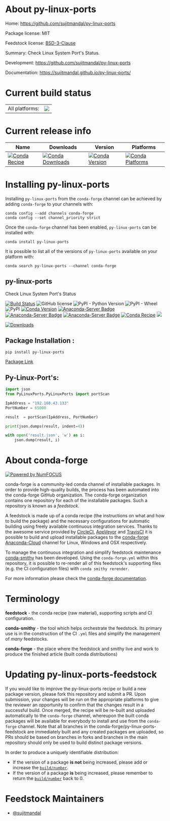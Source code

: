 About py-linux-ports
====================

Home: https://github.com/sujitmandal/py-linux-ports

Package license: MIT

Feedstock license: [BSD-3-Clause](https://github.com/conda-forge/py-linux-ports-feedstock/blob/main/LICENSE.txt)

Summary: Check Linux System Port's Status.

Development: https://github.com/sujitmandal/py-linux-ports

Documentation: https://sujitmandal.github.io/py-linux-ports/

Current build status
====================


<table><tr><td>All platforms:</td>
    <td>
      <a href="https://dev.azure.com/conda-forge/feedstock-builds/_build/latest?definitionId=15735&branchName=main">
        <img src="https://dev.azure.com/conda-forge/feedstock-builds/_apis/build/status/py-linux-ports-feedstock?branchName=main">
      </a>
    </td>
  </tr>
</table>

Current release info
====================

| Name | Downloads | Version | Platforms |
| --- | --- | --- | --- |
| [![Conda Recipe](https://img.shields.io/badge/recipe-py--linux--ports-green.svg)](https://anaconda.org/conda-forge/py-linux-ports) | [![Conda Downloads](https://img.shields.io/conda/dn/conda-forge/py-linux-ports.svg)](https://anaconda.org/conda-forge/py-linux-ports) | [![Conda Version](https://img.shields.io/conda/vn/conda-forge/py-linux-ports.svg)](https://anaconda.org/conda-forge/py-linux-ports) | [![Conda Platforms](https://img.shields.io/conda/pn/conda-forge/py-linux-ports.svg)](https://anaconda.org/conda-forge/py-linux-ports) |

Installing py-linux-ports
=========================

Installing `py-linux-ports` from the `conda-forge` channel can be achieved by adding `conda-forge` to your channels with:

```
conda config --add channels conda-forge
conda config --set channel_priority strict
```

Once the `conda-forge` channel has been enabled, `py-linux-ports` can be installed with:

```
conda install py-linux-ports
```

It is possible to list all of the versions of `py-linux-ports` available on your platform with:

```
conda search py-linux-ports --channel conda-forge
```

## py-linux-ports
Check Linux System Port's Status

[![Build Status](https://app.travis-ci.com/sujitmandal/py-linux-ports.svg?branch=master)](https://app.travis-ci.com/sujitmandal/py-linux-ports) ![GitHub license](https://img.shields.io/github/license/sujitmandal/py-linux-ports) ![PyPI - Python Version](https://img.shields.io/pypi/pyversions/py-linux-ports) ![PyPI - Wheel](https://img.shields.io/pypi/wheel/py-linux-ports)  ![PyPI](https://img.shields.io/pypi/v/py-linux-ports) [![Conda Version](https://img.shields.io/conda/vn/conda-forge/py-linux-ports.svg)](https://anaconda.org/conda-forge/py-linux-ports) [![Anaconda-Server Badge](https://anaconda.org/conda-forge/py-linux-ports/badges/version.svg)](https://anaconda.org/conda-forge/py-linux-ports) [![Anaconda-Server Badge](https://anaconda.org/conda-forge/py-linux-ports/badges/installer/conda.svg)](https://conda.anaconda.org/conda-forge) [![Anaconda-Server Badge](https://anaconda.org/conda-forge/py-linux-ports/badges/platforms.svg)](https://anaconda.org/conda-forge/py-linux-ports) [![Conda Recipe](https://img.shields.io/badge/recipe-py--linux--ports-green.svg)](https://anaconda.org/conda-forge/py-linux-ports) ![](https://dev.azure.com/conda-forge/feedstock-builds/_apis/build/status/py-linux-ports-feedstock?branchName=main)


[![Downloads](https://pepy.tech/badge/py-linux-ports)](https://pepy.tech/project/py-linux-ports)



## Package Installation  : 
```
pip install py-linux-ports
```
[Package Link](https://pypi.org/project/py-linux-ports/)


## Py-Linux-Port's: 
```python
import json
from PyLinuxPorts.PyLinuxPorts import portScan 

IpAddress = "192.168.43.133"
PortNumber = 65000

result  = portScan(IpAddress, PortNumber)

print(json.dumps(result, indent=4))

with open('result.json', 'w') as i:
    json.dump(result, i)
```

About conda-forge
=================

[![Powered by
NumFOCUS](https://img.shields.io/badge/powered%20by-NumFOCUS-orange.svg?style=flat&colorA=E1523D&colorB=007D8A)](https://numfocus.org)

conda-forge is a community-led conda channel of installable packages.
In order to provide high-quality builds, the process has been automated into the
conda-forge GitHub organization. The conda-forge organization contains one repository
for each of the installable packages. Such a repository is known as a *feedstock*.

A feedstock is made up of a conda recipe (the instructions on what and how to build
the package) and the necessary configurations for automatic building using freely
available continuous integration services. Thanks to the awesome service provided by
[CircleCI](https://circleci.com/), [AppVeyor](https://www.appveyor.com/)
and [TravisCI](https://travis-ci.com/) it is possible to build and upload installable
packages to the [conda-forge](https://anaconda.org/conda-forge)
[Anaconda-Cloud](https://anaconda.org/) channel for Linux, Windows and OSX respectively.

To manage the continuous integration and simplify feedstock maintenance
[conda-smithy](https://github.com/conda-forge/conda-smithy) has been developed.
Using the ``conda-forge.yml`` within this repository, it is possible to re-render all of
this feedstock's supporting files (e.g. the CI configuration files) with ``conda smithy rerender``.

For more information please check the [conda-forge documentation](https://conda-forge.org/docs/).

Terminology
===========

**feedstock** - the conda recipe (raw material), supporting scripts and CI configuration.

**conda-smithy** - the tool which helps orchestrate the feedstock.
                   Its primary use is in the construction of the CI ``.yml`` files
                   and simplify the management of *many* feedstocks.

**conda-forge** - the place where the feedstock and smithy live and work to
                  produce the finished article (built conda distributions)


Updating py-linux-ports-feedstock
=================================

If you would like to improve the py-linux-ports recipe or build a new
package version, please fork this repository and submit a PR. Upon submission,
your changes will be run on the appropriate platforms to give the reviewer an
opportunity to confirm that the changes result in a successful build. Once
merged, the recipe will be re-built and uploaded automatically to the
`conda-forge` channel, whereupon the built conda packages will be available for
everybody to install and use from the `conda-forge` channel.
Note that all branches in the conda-forge/py-linux-ports-feedstock are
immediately built and any created packages are uploaded, so PRs should be based
on branches in forks and branches in the main repository should only be used to
build distinct package versions.

In order to produce a uniquely identifiable distribution:
 * If the version of a package **is not** being increased, please add or increase
   the [``build/number``](https://docs.conda.io/projects/conda-build/en/latest/resources/define-metadata.html#build-number-and-string).
 * If the version of a package **is** being increased, please remember to return
   the [``build/number``](https://docs.conda.io/projects/conda-build/en/latest/resources/define-metadata.html#build-number-and-string)
   back to 0.

Feedstock Maintainers
=====================

* [@sujitmandal](https://github.com/sujitmandal/)

